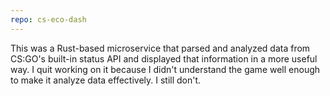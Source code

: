 ```yaml
---
repo: cs-eco-dash
---
```

This was a Rust-based microservice that parsed and analyzed data from CS:GO's built-in status API and displayed that information in a more useful way. I quit working on it because I didn't understand the game well enough to make it analyze data effectively. I still don't.
